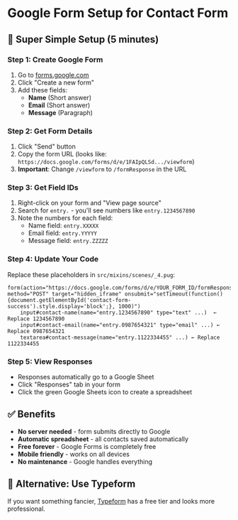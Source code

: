 # Google Form Setup for Contact Form

## 🚀 **Super Simple Setup (5 minutes)**

### **Step 1: Create Google Form**
1. Go to [forms.google.com](https://forms.google.com)
2. Click "Create a new form"
3. Add these fields:
   - **Name** (Short answer)
   - **Email** (Short answer) 
   - **Message** (Paragraph)

### **Step 2: Get Form Details**
1. Click "Send" button
2. Copy the form URL (looks like: `https://docs.google.com/forms/d/e/1FAIpQLSd.../viewform`)
3. **Important**: Change `/viewform` to `/formResponse` in the URL

### **Step 3: Get Field IDs**
1. Right-click on your form and "View page source"
2. Search for `entry.` - you'll see numbers like `entry.1234567890`
3. Note the numbers for each field:
   - Name field: `entry.XXXXX`
   - Email field: `entry.YYYYY` 
   - Message field: `entry.ZZZZZ`

### **Step 4: Update Your Code**
Replace these placeholders in `src/mixins/scenes/_4.pug`:

```pug
form(action="https://docs.google.com/forms/d/e/YOUR_FORM_ID/formResponse" method="POST" target="hidden_iframe" onsubmit="setTimeout(function(){document.getElementById('contact-form-success').style.display='block';}, 1000)")
    input#contact-name(name="entry.1234567890" type="text" ...)  ← Replace 1234567890
    input#contact-email(name="entry.0987654321" type="email" ...) ← Replace 0987654321  
    textarea#contact-message(name="entry.1122334455" ...) ← Replace 1122334455
```

### **Step 5: View Responses**
- Responses automatically go to a Google Sheet
- Click "Responses" tab in your form
- Click the green Google Sheets icon to create a spreadsheet

## ✅ **Benefits**
- **No server needed** - form submits directly to Google
- **Automatic spreadsheet** - all contacts saved automatically
- **Free forever** - Google Forms is completely free
- **Mobile friendly** - works on all devices
- **No maintenance** - Google handles everything

## 🔧 **Alternative: Use Typeform**
If you want something fancier, [Typeform](https://typeform.com) has a free tier and looks more professional. 